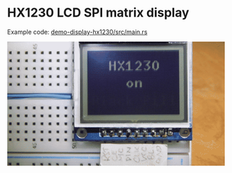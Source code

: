 # HX1230 LCD SPI matrix display

Example code: [demo-display-hx1230/src/main.rs](../app/demo-display-hx1230/src/main.rs)

![HX1230 display example](https://raw.githubusercontent.com/viktorchvatal/black-pill-rust-assets/master/display-hx1230/display-hx1230.gif)